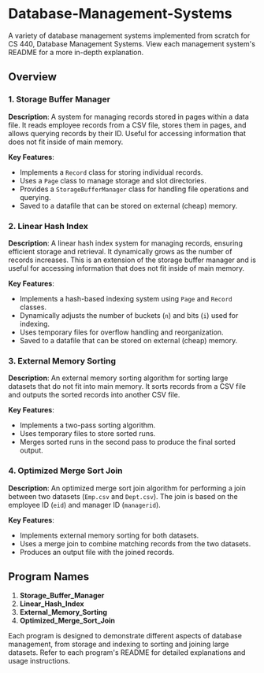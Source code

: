 # Database-Management-Systems
A variety of database management systems implemented from scratch for CS 440, Database Management Systems. View each management system's README for a more in-depth explanation.

## Overview

### 1. Storage Buffer Manager
**Description**: A system for managing records stored in pages within a data file. It reads employee records from a CSV file, stores them in pages, and allows querying records by their ID. Useful for accessing information that does not fit inside of main memory.

**Key Features**:
- Implements a `Record` class for storing individual records.
- Uses a `Page` class to manage storage and slot directories.
- Provides a `StorageBufferManager` class for handling file operations and querying.
- Saved to a datafile that can be stored on external (cheap) memory.

### 2. Linear Hash Index
**Description**: A linear hash index system for managing records, ensuring efficient storage and retrieval. It dynamically grows as the number of records increases.  This is an extension of the storage buffer manager and is useful for accessing information that does not fit inside of main memory.

**Key Features**:
- Implements a hash-based indexing system using `Page` and `Record` classes.
- Dynamically adjusts the number of buckets (`n`) and bits (`i`) used for indexing.
- Uses temporary files for overflow handling and reorganization.
- Saved to a datafile that can be stored on external (cheap) memory.

### 3. External Memory Sorting
**Description**: An external memory sorting algorithm for sorting large datasets that do not fit into main memory. It sorts records from a CSV file and outputs the sorted records into another CSV file.

**Key Features**:
- Implements a two-pass sorting algorithm.
- Uses temporary files to store sorted runs.
- Merges sorted runs in the second pass to produce the final sorted output.

### 4. Optimized Merge Sort Join
**Description**: An optimized merge sort join algorithm for performing a join between two datasets (`Emp.csv` and `Dept.csv`). The join is based on the employee ID (`eid`) and manager ID (`managerid`).

**Key Features**:
- Implements external memory sorting for both datasets.
- Uses a merge join to combine matching records from the two datasets.
- Produces an output file with the joined records.

## Program Names

1. **Storage_Buffer_Manager**
2. **Linear_Hash_Index**
3. **External_Memory_Sorting**
4. **Optimized_Merge_Sort_Join**

Each program is designed to demonstrate different aspects of database management, from storage and indexing to sorting and joining large datasets. Refer to each program's README for detailed explanations and usage instructions.